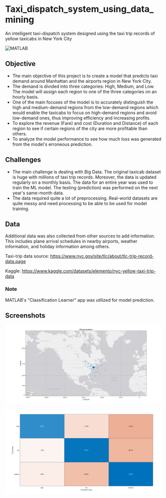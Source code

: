 # Taxi_dispatch_system_using_data_mining
An intelligent taxi-dispatch system designed using the taxi trip records of yellow taxicabs in New York City

![MATLAB](https://img.shields.io/badge/MATLAB-R2023b-orange)


## Objective

* The main objective of this project is to create a model that predicts taxi demand around Manhattan and the airports region in New York City. 
* The demand is divided into three categories: High, Medium, and Low. The model will assign each region to one of the three categories on an hourly basis.
* One of the main focuses of the model is to accurately distinguish the high and medium-demand regions from the low-demand regions which would enable the taxicabs to focus on high-demand regions and avoid low-demand ones, thus improving efficiency and increasing profits.
* To explore the revenue (Fare) and cost (Duration and Distance) of each region to see if certain regions of the city are more profitable than others.
* To analyze the model performance to see how much loss was generated from the model's erroneous prediction.

## Challenges

* The main challenge is dealing with Big Data. The original taxicab dataset is huge with millions of taxi trip records. Moreover, the data is updated regularly on a monthly basis. The data for an entire year was used to train the ML model. The testing (prediction) was performed on the next year's same-month data.
* The data required quite a lot of preprocessing. Real-world datasets are quite messy and need processing to be able to be used for model training.
    

## Data 

Additional data was also collected from other sources to add information. This includes plane arrival schedules in nearby airports, weather information, and holiday information among others.

Taxi-trip data source: https://www.nyc.gov/site/tlc/about/tlc-trip-record-data.page

Kaggle: https://www.kaggle.com/datasets/elemento/nyc-yellow-taxi-trip-data

### Note
MATLAB's "Classification Learner" app was utilized for model prediction.

## Screenshots
![pick-up locations](https://github.com/newaz-aa/Taxi_dispatch_system_using_data_mining/blob/main/Images/pick_up_loc.jpg)

![Confusion Matrix](https://github.com/newaz-aa/Taxi_dispatch_system_using_data_mining/blob/main/Images/cost_test_raw.PNG)

